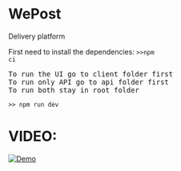 # WePost

Delivery platform

First need to install the dependencies: <code>>>npm ci</code>

<pre>To run the UI go to client folder first
To run only API go to api folder first
To run both stay in root folder</pre>

<code>>> npm run dev</code>

# VIDEO: 
[![Demo](https://img.youtube.com/vi/YJbmlGUkoGE/0.jpg)](https://www.youtube.com/watch?v=YJbmlGUkoGE)
